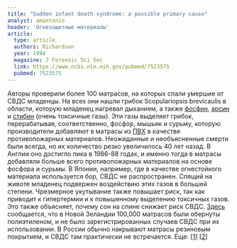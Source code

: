 ```yaml
---
title: "Sudden infant death syndrome: a possible primary cause"
analyst: amantonio
header: 'Огнезащитные материалы'
article:
  type: article
  authors: Richardson
  year: 1994
  magazine: J Forensic Sci Soc
  link: https://www.ncbi.nlm.nih.gov/pubmed/7523575
  pubmed: 7523575
---
```


Авторы проверили более 100 матрасов, на которых спали умершие от СВДС младенцы. На всех они нашли грибок Scopulariopsis brevicaulis в области, которую младенец нагревал дыханием, а также [фосфин](https://ru.wikipedia.org/wiki/Фосфин), [арсин](https://ru.wikipedia.org/wiki/Арсин) и [стибин](https://ru.wikipedia.org/wiki/Стибин) (очень токсичные газы). Эти газы выделяет грибок, перерабатывая, соответственно, фосфор, мышьяк и сурьму, которую производители добавляют в матрасы из [ПВХ](https://ru.wikipedia.org/wiki/Поливинилхлорид) в качестве противопожарных материалов.
Неожиданные и необъясненные смерти были всегда, но их количество резко увеличилось 40 лет назад. В Англии оно достигло пика в 1986-88 годах, и именно тогда в матрасы добавляли больше всего противопожарных материалов на основе фосфора и сурьмы. В Японии, например, где в качестве огнестойкого материала используется бор, СВДС не распространен.
Спящий на животе младенец подвержен воздействию этих газов в большей степени. Чрезмерное укутывание также повышает риск, так как приводит к гипертермии и к повышенному выделению токсичных газов. Это также объясняет, почему сон на спине снижает риск СВДС.
[Здесь](https://www.ncbi.nlm.nih.gov/pubmed/11951669) сообщается, что в Новой Зеландии 100,000 матрасов были обернуты полиэтиленом, и не было зарегистрированных случаев СВДС при их использовании. В России обычно накрывают матрасы резиновым покрытием, и СВДС там практически не встречается. Еще: [[1]](https://midwiferytoday.com/mt-articles/babys-bedding/) [[2]](https://www.ncbi.nlm.nih.gov/pubmed/12856955)
